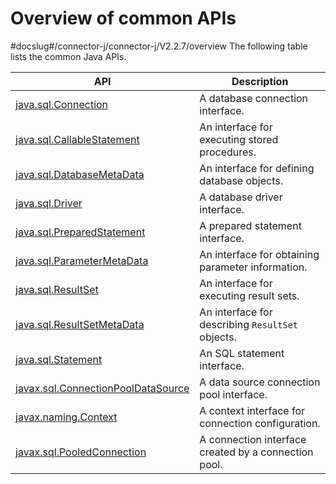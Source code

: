 Overview of common APIs 
============================================
#docslug#/connector-j/connector-j/V2.2.7/overview
The following table lists the common Java APIs. 


|                                        API                                        |                     Description                      |
|-----------------------------------------------------------------------------------|------------------------------------------------------|
| [java.sql.Connection](../1600.common-interfaces/200.java-sql-connection.md)                | A database connection interface.                     |
| [java.sql.CallableStatement](../1600.common-interfaces/300.java-sql-callablestatement.md)         | An interface for executing stored procedures.        |
| [java.sql.DatabaseMetaData](../1600.common-interfaces/400.java-sql-databasemetadata.md)          | An interface for defining database objects.          |
| [java.sql.Driver](../1600.common-interfaces/500.java-sql-driver.md)                    | A database driver interface.                         |
| [java.sql.PreparedStatement](../1600.common-interfaces/600.java-sql-preparedstatement.md)         | A prepared statement interface.                      |
| [java.sql.ParameterMetaData](../1600.common-interfaces/700.java-sql-parametermetadata.md)         | An interface for obtaining parameter information.    |
| [java.sql.ResultSet](../1600.common-interfaces/800.java-sql-resultset.md)                 | An interface for executing result sets.              |
| [java.sql.ResultSetMetaData](../1600.common-interfaces/900.java-sql-resultsetmetadata.md)         | An interface for describing `ResultSet` objects.     |
| [java.sql.Statement](../1600.common-interfaces/1000.java-sql-statement.md)                 | An SQL statement interface.                          |
| [javax.sql.ConnectionPoolDataSource](../1600.common-interfaces/1100.javax-sql-connectionpooldatasource.md) | A data source connection pool interface.             |
| [javax.naming.Context](../1600.common-interfaces/1200.javax-naming-context.md)               | A context interface for connection configuration.    |
| [javax.sql.PooledConnection](../1600.common-interfaces/1300.javax-sql-pooledconnection.md)         | A connection interface created by a connection pool. |



